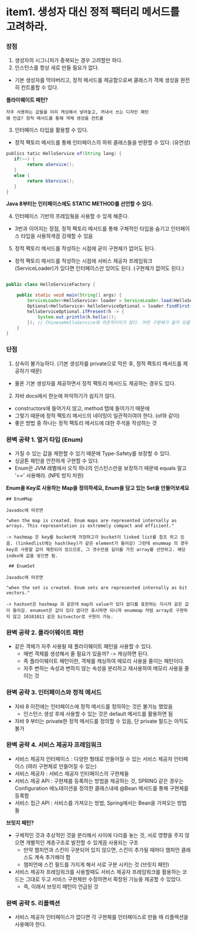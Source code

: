 # item1. 생성자 대신 정적 팩터리 메서드를 고려하라. 

### 장점
1. 생성자의 시그니처가 중복되는 경우 고려할만 하다.
2. 인스턴스를 항상 새로 만들 필요가 없다.
- 기본 생성자를 막아버리고, 정적 메서드를 제공함으로써 클래스가 객체 생성을 완전히 컨트롤할 수 있다.

**플라이웨이트 패턴?**    
```text
자주 사용하는 값들을 미리 캐싱해서 넣어놓고, 꺼내서 쓰는 디자인 패턴    
왜 언급? 정적 메서드를 통해 객체 생성을 컨트롤
```

3. 인터페이스 타입을 활용할 수 있다.
- 정적 팩토리 메서드를 통해 인터페이스의 하위 클래스들을 반환할 수 있다. (유연성)
```java
publics tatic HelloService of(String lang) {
   if(~~) {
        return aService();
   }
   else {
        return bService();
   }
}
```

**Java 8부터는 인터페이스에도 STATIC METHOD를 선언할 수 있다.**

4. 인터페이스 기반의 프레임웤을 사용할 수 있게 해준다.
- 3번과 이어지는 장점, 정적 팩토리 메서드를 통해 구체적인 타입을 숨기고 인터페이스 타입을 사용하게끔 강제할 수 있음

5. 정적 팩토리 메서드를 작성하는 시점에 굳이 구현체가 없어도 된다.
- 정적 팩토리 메서드를 작성하는 시점에 서비스 제공자 프레임워크(ServiceLoader)가 있다면 인터페이스만 있어도 된다. (구현체가 없어도 된다.)
```java

public class HelloServiceFactory {

    public static void main(String[] args) {
        ServiceLoader<HelloService> loader = ServiceLoader.load(HelloService.class); // 모든 HelloService 구현체 조회
        Optional<HelloService> helloServiceOptional = loader.findFirst();
        helloServiceOptional.ifPresent(h -> {
            System.out.println(h.hello());
        }); // ChineseHelloService에 의존적이지가 않다. 어떤 구현체가 올지 모름 
    }
}
```

### 단점 
1. 상속이 불가능하다. (기본 생성자를 private으로 막은 후, 정적 팩토리 메서드를 제공하기 때문)
- 물론 기본 생성자를 제공하면서 정적 팩토리 메서드도 제공하는 경우도 있다. 

2. 자바 docs에서 한눈에 파악하기가 쉽지가 않다. 
- constructors에 들어가지 않고, method 탭에 들어가기 때문에
- 그렇기 때문에 정적 팩토리 메서드의 네이밍이 일관적이여야 한다. (of와 같이)
- 좋은 방법 중 하나는 정적 팩토리 메서드에 대한  주석을  작성하는 것

### 완벽 공략 1. 열거 타입 (Enum)
- 가질 수 있는 값을 제한할 수 있기 때문에 Type-Safety를 보장할 수 있다. 
- 싱글톤 패턴을 안전하게 구현할 수 있다.
- Enum은 JVM 레벨에서 오직 하나의 인스턴스만을 보장하기 때문에 equals 말고 '==' 사용해라. (NPE 방지 차원)

**Enum을 Key로 사용하는 Map을 정의하세요, Enum을 담고 있는 Set을 만들어보세요**
```text
## EnumMap

Javadoc에 따르면 

"when the map is created. Enum maps are represented internally as arrays. This representation is extremely compact and efficient." 

-> hashmap 은 key를 bucket에 저장하고각 bucket이 linked list를 참조 하고 있음. (linkedlist에는 hash(key)가 같은 element가 들어감) 그런데 enummap 의 경우 key로 사용할 값이 제한되어 있으므로, 그 갯수만큼 길이를 가진 array를 선언하고. 해당 index에 값을 넣으면 됨. 

 ## EnumSet

Javadoc에 따르면 

"when the set is created. Enum sets are represented internally as bit vectors."

-> hashset은 hashmap 과 같은데 map의 value가 있다 없다를 표현하는 지시자 같은 값이 들어감. enumset은 값이 있다 없다만 표시하면 되니까 enummap 처럼 array로 구현하지 않고 10101011 같은 bitvector로 구현이 가능.
```

### 완벽 공략 2. 플라이웨이트 패턴 
- 같은 객체가 자주 사용될 때 플라이웨이트 패턴을 사용할 수 있다. 
    - 매번 객체를 생성해서 줄 필요가 있을까? -> 캐싱하면 된다.
    - 즉 플라이웨이트 패턴이란, 객체를 캐싱하여 메모리 사용을 줄이는 패턴이다.
    - 자주 변하는 속성과 변하지 않는 속성을 분리하고 재사용하여 메모리 사용을 줄이는 것 

### 완벽 공략 3. 인터페이스와 정적 메서드 
- 자바 8 이전에는 인터페이스에 정적 메서드를 정의하는 것은 불가능 했었음
  - 인스턴스 생성 후에 사용할 수 있는 것은 default 메서드를 활용하면 됨 
- 자바 9 부터는 private한 정적 메서드를 정의할 수 있음, 단 private 필드는 아직도 불가

### 완벽 공략 4. 서비스 제공자 프레임워크 
- 서비스 제공자 인터페이스 : 다양한 형태로 만들어질 수 있는 서비스 제공자 인터페이스 (여러 구현체로 만들어질 수 있는)
- 서비스 제공자 : 서비스 제공자 인터페이스의 구현체들
- 서비스 제공 API :  구현체를 등록하는 방법을 제공하는 것, SPRING 같은 경우는 Configuration 에노테이션을 정의한 클래스내에 @Bean 메서드를 통해 구현체를 등록함 
- 서비스 접근 API : 서비스를 가져오는 방법, Spring에서는 Bean을 가져오는 방법들

**브릿지 패턴?** 
- 구체적인 것과 추상적인 것을 분리해서 사이에 다리를 놓는 것, 서로 영향을 주지 않으면 개별적인 계층구조로 발전할 수 있게끔 사용되는 구조 
  - 만약 챔피언과 스킨이 구분되어 있지 않으면, 스킨이 추가될 때마다 챔피언 클래스도 계속 추가해야 함
  - 챔피언에 스킨 필드를 가지게 해서 서로 구분 시키는 것 (브릿지 패턴)
- 서비스 제공자 프레임워크를 사용할때도 서비스 제공자 프레임워크를 활용하는 코드는 그대로 두고 서비스 구현체만 수정하면서 확장된 기능을 제공할 수 있었다. 
    - 즉, 이래서 브릿지 패턴이 언급된 것
    

### 완벽 공략 5. 리플렉션 
- 서비스 제공자 인터페이스가 없다면 각 구현체를 인터페이스로 만들 때 리플렉션을 사용해야 한다.
